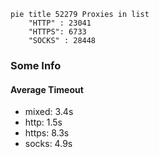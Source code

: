 
```mermaid
pie title 52279 Proxies in list
    "HTTP" : 23041
    "HTTPS": 6733
    "SOCKS" : 28448
```

### Some Info
#### Average Timeout

- mixed: 3.4s
- http: 1.5s
- https: 8.3s
- socks: 4.9s